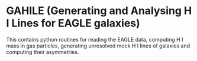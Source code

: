 # GAHILE (Generating and Analysing H I Lines for EAGLE galaxies)
This contains python routines for reading the EAGLE data, computing H I mass in gas particles, generating unresolved mock H I lines of galaxies and computing their asymmetries.
